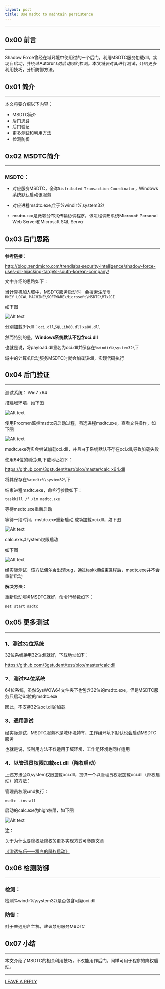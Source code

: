 ```yaml
---
layout: post
title: Use msdtc to maintain persistence
---
```


---

## 0x00 前言
---

Shadow Force曾经在域环境中使用过的一个后门，利用MSDTC服务加载dll，实现自启动，并绕过Autoruns对启动项的检测。本文将要对其进行测试，介绍更多利用技巧，分析防御方法。

## 0x01 简介
---

本文将要介绍以下内容：

- MSDTC简介
- 后门思路
- 后门验证
- 更多测试和利用方法
- 检测防御

## 0x02 MSDTC简介
---

### MSDTC：

- 对应服务MSDTC，全称`Distributed Transaction Coordinator`，Windows系统默认启动该服务

- 对应进程msdtc.exe,位于%windir%\system32\

- msdtc.exe是微软分布式传输协调程序，该进程调用系统Microsoft Personal Web Server和Microsoft SQL Server

## 0x03 后门思路 
---

**参考链接：**

http://blog.trendmicro.com/trendlabs-security-intelligence/shadow-force-uses-dll-hijacking-targets-south-korean-company/


文中介绍的思路如下：

当计算机加入域中，MSDTC服务启动时，会搜索注册表`HKEY_LOCAL_MACHINE\SOFTWARE\Microsoft\MSDTC\MTxOCI`

如下图

![Alt text](https://raw.githubusercontent.com/3gstudent/BlogPic/master/2017-7-31/2-1.png)

分别加载3个dll：`oci.dll`,`SQLLib80.dll`,`xa80.dll`

然而特别的是，**Windows系统默认不包含oci.dll**

也就是说，将payload.dll重名为oci.dll并保存在`%windir%\system32\`下

域中的计算机启动服务MSDTC时就会加载该dll，实现代码执行

## 0x04 后门验证
---

测试系统： Win7 x64

搭建域环境，如下图

![Alt text](https://raw.githubusercontent.com/3gstudent/BlogPic/master/2017-7-31/2-2.png)

使用Procmon监控msdtc的启动过程，筛选进程msdtc.exe，查看文件操作，如下图

![Alt text](https://raw.githubusercontent.com/3gstudent/BlogPic/master/2017-7-31/2-3.png)

msdtc.exe确实会尝试加载oci.dll，并且由于系统默认不存在oci.dll,导致加载失败

使用64位的测试dll,下载地址如下：

https://github.com/3gstudent/test/blob/master/calc_x64.dll

将其保存在`%windir%\system32\`下

结束进程msdtc.exe，命令行参数如下：

`taskkill /f /im msdtc.exe`

等待msdtc.exe重新启动

等待一段时间，mstdc.exe重新启动,成功加载oci.dll，如下图

![Alt text](https://raw.githubusercontent.com/3gstudent/BlogPic/master/2017-7-31/2-4.png)

calc.exe以system权限启动

如下图

![Alt text](https://raw.githubusercontent.com/3gstudent/BlogPic/master/2017-7-31/2-5.png)

经实际测试，该方法偶尔会出现bug，通过taskkill结束进程后，msdtc.exe并不会重新启动

**解决方法：**

重新启动服务MSDTC就好，命令行参数如下：

`net start msdtc`


## 0x05 更多测试
---

### 1、测试32位系统

32位系统换用32位dll就好，下载地址如下：

https://github.com/3gstudent/test/blob/master/calc.dll

### 2、测试64位系统

64位系统，虽然SysWOW64文件夹下也包含32位的msdtc.exe，但是MSDTC服务只启动64位的msdtc.exe

因此，不支持32位oci.dll的加载

### 3、通用测试

经实际测试，MSDTC服务不是域环境特有，工作组环境下默认也会启动MSDTC服务

也就是说，该利用方法不仅适用于域环境，工作组环境也同样适用

### 4、以管理员权限加载oci.dll（降权启动）

上述方法会以system权限加载oci.dll，提供一个以管理员权限加载oci.dll（降权启动）的方法：

管理员权限cmd执行：

`msdtc -install`

启动的calc.exe为high权限，如下图

![Alt text](https://raw.githubusercontent.com/3gstudent/BlogPic/master/2017-7-31/3-1.png)

**注：**

关于为什么要降权及降权的更多实现方式可参照文章

 [《渗透技巧——程序的降权启动》](https://3gstudent.github.io/%E6%B8%97%E9%80%8F%E6%8A%80%E5%B7%A7-%E7%A8%8B%E5%BA%8F%E7%9A%84%E9%99%8D%E6%9D%83%E5%90%AF%E5%8A%A8/)


## 0x06 检测防御
---

### 检测：

检测%windir%\system32\是否包含可疑oci.dll

### 防御：

对于普通用户主机，建议禁用服务MSDTC

## 0x07 小结
---

本文介绍了MSDTC的相关利用技巧，不仅能用作后门，同样可用于程序的降权启动。

---


[LEAVE A REPLY](https://github.com/3gstudent/feedback/issues/new)

